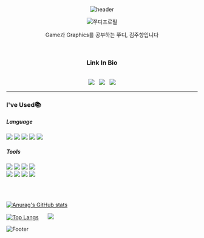 <div align="center">

![header](https://capsule-render.vercel.app/api?type=waving&color=auto&height=200&section=header&text=Hello,%20jjudy_kim!🐰&fontSize=30&theme=radical)




![쭈디프로필](https://user-images.githubusercontent.com/66450769/179933512-8f4344c6-a2db-4429-ad4b-c977382fdd5b.jpg) 

Game과 Graphics를 공부하는 쭈디, 김주향입니다

<br/>  

  ### Link In Bio  

  <br/>
<a href="https://www.instagram.com/scentof_adonai/"><img src="https://img.shields.io/badge/Instagram-E4405F?style=flat-square&logo=Instagram&logoColor=white"/></a>
&nbsp;
<a href="https://www.notion.so/About-JJUDY-90b115c80e964d688d6a57a2d5394be3?pvs=4"><img src="https://img.shields.io/badge/Notion-000000?style=flat-square&logo=Notion&logoColor=white"/></a>
&nbsp;
<a href="https://velog.io/@jjudykim"><img src="https://img.shields.io/badge/Tistory-eb531f?style=flat-square&logo=Tistory&logoColor=white"/></a>


---

<div align="left">

### I've Used📚 
  
##### Language
<img src="https://img.shields.io/badge/C-A8B9CC?style=flat-square&logo=C&logoColor=white"/>
<img src="https://img.shields.io/badge/C++-00599C?style=flat-square&logo=Cplusplus&logoColor=white"/>
<img src="https://img.shields.io/badge/Swift-F05138?style=flat-square&logo=Swift&logoColor=white"/>
<img src="https://img.shields.io/badge/JAVA-007396?style=flat-square&logo=Java&logoColor=white">
<img src="https://img.shields.io/badge/Python-3776AB?style=flat-square&logo=Python&logoColor=white"/>

  
  
  
##### Tools
<img src="https://img.shields.io/badge/Xcode-147EFB?style=flat-square&logo=Xcode&logoColor=white"/>
<img src="https://img.shields.io/badge/Visual Studio-5C2D91?style=flat-square&logo=Visual Studio&logoColor=white"/>
<img src="https://img.shields.io/badge/IntelliJ-000000?style=flat-square&logo=IntelliJ IDEA&logoColor=white"/>
<img src="https://img.shields.io/badge/PyCharm-000000?style=flat-square&logo=PyCharm&logoColor=white"/>


<br/>
<img src="https://img.shields.io/badge/XD-FF61F6?style=flat-square&logo=Adobe XD&logoColor=white"/>
<img src="https://img.shields.io/badge/Photoshop-31A8FF?style=flat-square&logo=Adobe Photoshop&logoColor=white"/>
<img src="https://img.shields.io/badge/Premiere Pro-9999FF?style=flat-square&logo=Adobe Premiere Pro&logoColor=white"/>
<img src="https://img.shields.io/badge/After Effects-9999FF?style=flat-square&logo=Adobe After Effects&logoColor=white"/>

<br/><br/>

[![Anurag's GitHub stats](https://github-readme-stats.vercel.app/api?username=jjudykim&theme=radical)](https://github.com/jjudykim/github-readme-stats)  
  
  
[![Top Langs](https://github-readme-stats.vercel.app/api/top-langs/?username=jjudykim&theme=radical&layout=compact)](https://github.com/jjudykim/github-readme-stats)
&nbsp;&nbsp;&nbsp;&nbsp;
<img src="http://mazandi.herokuapp.com/api?handle=jjudy_kim&theme=dark"/>

 
  

![Footer](https://capsule-render.vercel.app/api?type=waving&color=auto&height=200&section=footer&theme=radical)
